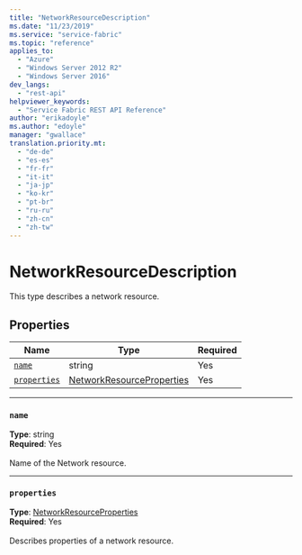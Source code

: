 ```yaml
---
title: "NetworkResourceDescription"
ms.date: "11/23/2019"
ms.service: "service-fabric"
ms.topic: "reference"
applies_to: 
  - "Azure"
  - "Windows Server 2012 R2"
  - "Windows Server 2016"
dev_langs: 
  - "rest-api"
helpviewer_keywords: 
  - "Service Fabric REST API Reference"
author: "erikadoyle"
ms.author: "edoyle"
manager: "gwallace"
translation.priority.mt: 
  - "de-de"
  - "es-es"
  - "fr-fr"
  - "it-it"
  - "ja-jp"
  - "ko-kr"
  - "pt-br"
  - "ru-ru"
  - "zh-cn"
  - "zh-tw"
---
```

# NetworkResourceDescription

This type describes a network resource.

## Properties
| Name | Type | Required |
| --- | --- | --- |
| [`name`](#name) | string | Yes |
| [`properties`](#properties) | [NetworkResourceProperties](sfclient-model-networkresourceproperties.md) | Yes |

____
### `name`
__Type__: string <br/>
__Required__: Yes<br/>
<br/>
Name of the Network resource.

____
### `properties`
__Type__: [NetworkResourceProperties](sfclient-model-networkresourceproperties.md) <br/>
__Required__: Yes<br/>
<br/>
Describes properties of a network resource.
